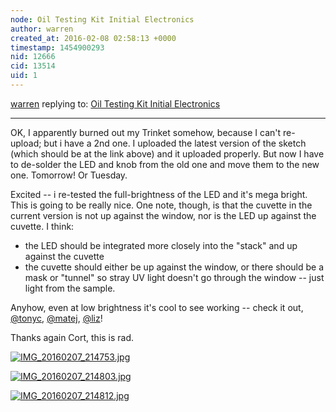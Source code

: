 ```yaml
---
node: Oil Testing Kit Initial Electronics
author: warren
created_at: 2016-02-08 02:58:13 +0000
timestamp: 1454900293
nid: 12666
cid: 13514
uid: 1
---
```




[warren](../profile/warren) replying to: [Oil Testing Kit Initial Electronics](../notes/cbreuer/02-06-2016/oil-testing-kit-initial-electronics)

----
OK, I apparently burned out my Trinket somehow, because I can't re-upload; but i have a 2nd one. I uploaded the latest version of the sketch (which should be at the link above) and it uploaded properly. But now I have to de-solder the LED and knob from the old one and move them to the new one. Tomorrow! Or Tuesday.

Excited -- i re-tested the full-brightness of the LED and it's mega bright. This is going to be really nice. One note, though, is that the cuvette in the current version is not up against the window, nor is the LED up against the cuvette. I think:

* the LED should be integrated more closely into the "stack" and up against the cuvette
* the cuvette should either be up against the window, or there should be a mask or "tunnel" so stray UV light doesn't go through the window -- just light from the sample. 

Anyhow, even at low brightness it's cool to see working --  check it out, [@tonyc](/profile/tonyc), [@matej](/profile/matej), [@liz](/profile/liz)! 

Thanks again Cort, this is rad.

[![IMG_20160207_214753.jpg](//i.publiclab.org/system/images/photos/000/014/128/medium/IMG_20160207_214753.jpg)](//i.publiclab.org/system/images/photos/000/014/128/original/IMG_20160207_214753.jpg)


[![IMG_20160207_214803.jpg](//i.publiclab.org/system/images/photos/000/014/129/medium/IMG_20160207_214803.jpg)](//i.publiclab.org/system/images/photos/000/014/129/original/IMG_20160207_214803.jpg)


[![IMG_20160207_214812.jpg](//i.publiclab.org/system/images/photos/000/014/130/medium/IMG_20160207_214812.jpg)](//i.publiclab.org/system/images/photos/000/014/130/original/IMG_20160207_214812.jpg)
